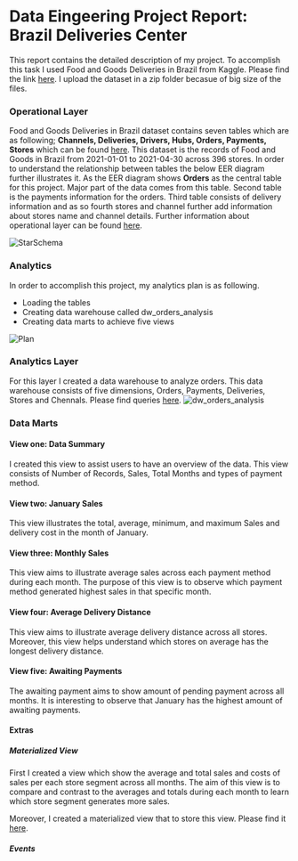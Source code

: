 
# Data Eingeering Project Report: Brazil Deliveries Center #

This report contains the detailed description of my project. To accomplish this task I used Food and Goods Deliveries in Brazil from Kaggle. Please find the link [here](https://www.kaggle.com/nosbielcs/brazilian-delivery-center). I upload the dataset in a zip folder becasue of big size of the files.

### Operational Layer ###

Food and Goods Deliveries in Brazil dataset contains seven tables which are as following; **Channels, Deliveries, Drivers, Hubs, Orders, Payments, Stores** which can be found [here](https://github.com/ghazalayobi/de1/blob/main/Term1/brazil_deliveries.zip). 
This dataset is the records of Food and Goods in Brazil from 2021-01-01 to 2021-04-30 across 396 stores. In order to understand the relationship between tables the below EER diagram further illustrates it. 
As the EER diagram shows **Orders** as the central table for this project. Major part of the data comes from this table. 
Second table is the payments information for the orders. Third table consists of delivery information and as so fourth stores and channel further add information about stores name and channel details. Further information about operational layer can be found [here](https://github.com/ghazalayobi/de1/blob/main/Term1/Brazil_Deliveries.sql).

![StarSchema](https://github.com/ghazalayobi/de1/blob/main/Term1/StarSchema.png)


### Analytics ###

In order to accomplish this project, my analytics plan is as following. 

-	Loading the tables
-	Creating data warehouse called dw_orders_analysis
-	Creating data marts to achieve five views

![Plan](https://github.com/ghazalayobi/de1/blob/main/Term1/Plan.png)

### Analytics Layer ###

For this layer I created a data warehouse to analyze orders.  This data warehouse consists of five dimensions, Orders, Payments, Deliveries, Stores and Chennals. Please find queries [here](https://github.com/ghazalayobi/de1/blob/main/Term1/data_warehouse_etl.sql).
![dw_orders_analysis](https://github.com/ghazalayobi/de1/blob/main/Term1/dw_orders_analysis.png)

### Data Marts ###

#### View one: Data Summary ####
I created this view to assist users to have an overview of the data. This view consists of Number of Records, Sales, Total Months and types of payment method. 

#### View two: January Sales ####
This view illustrates the total, average, minimum, and maximum Sales and delivery cost in the month of January. 

#### View three: Monthly Sales ####
This view aims to illustrate average sales across each payment method during each month. The purpose of this view is to observe which payment method generated highest sales in that specific month.

#### View four: Average Delivery Distance ####
This view aims to illustrate average delivery distance across all stores. Moreover, this view helps understand which stores on average has the longest delivery distance. 

#### View five: Awaiting Payments ####
The awaiting payment aims to show amount of pending payment across all months. It is interesting to observe that January has the highest amount of awaiting payments. 



#### Extras ####

##### Materialized View #####
First I created a view which show the average and total sales and costs of sales per each store segment across all months. The aim of this view is to compare and contrast to the averages and totals during each month to learn which store segment generates more sales.

Moreover, I created a materialized view that to store this view. Please find it [here](https://github.com/ghazalayobi/de1/blob/main/Term1/Materialized_View.sql).

##### Events #####



